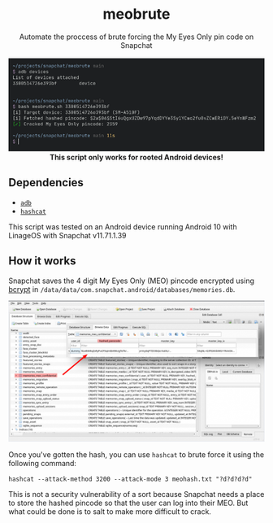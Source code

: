 <h1 align="center">meobrute</h1>
<p align="center">
Automate the proccess of brute forcing the My Eyes Only pin code on Snapchat
<br>
<br>
<img src="images/preview.png">
<br>
<b> This script only works for rooted Android devices! </b>
<br>

## Dependencies
- [`adb`](https://developer.android.com/studio/command-line/adb)
- [`hashcat`](https://hashcat.net/hashcat/)

This script was tested on an Android device running Android 10 with LinageOS with Snapchat
v11.71.1.39

## How it works
Snapchat saves the 4 digit My Eyes Only (MEO) pincode encrypted using [bcrypt](https://en.wikipedia.org/wiki/Bcrypt) in `/data/data/com.snapchat.android/databases/memories.db`.

![image](images/database.png)

Once you've gotten the hash, you can use `hashcat` to brute force it using the following command:
```
hashcat --attack-method 3200 --attack-mode 3 meohash.txt "?d?d?d?d"
```

This is not a security vulnerability of a sort because Snapchat needs a place to store the hashed pincode so that the user can log into their MEO. But what could be done is to salt to make more difficult to crack.
